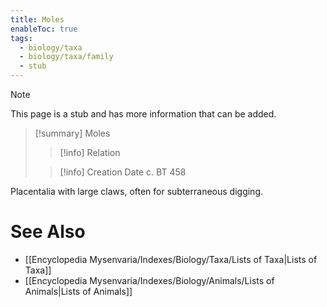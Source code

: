 ```yaml
---
title: Moles
enableToc: true
tags:
  - biology/taxa
  - biology/taxa/family
  - stub
---
```


> [!note]
> This page is a stub and has more information that can be added.

> [!summary] Moles
> > [!info] Relation
>
> > [!info] Creation Date
> > c. BT 458

Placentalia with large claws, often for subterraneous digging.

# See Also
- [[Encyclopedia Mysenvaria/Indexes/Biology/Taxa/Lists of Taxa|Lists of Taxa]]
- [[Encyclopedia Mysenvaria/Indexes/Biology/Animals/Lists of Animals|Lists of Animals]]
